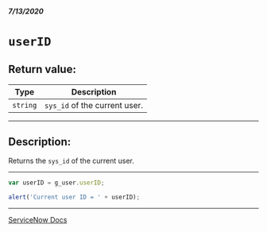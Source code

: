 ##### 7/13/2020
# `userID`
## Return value:
| Type | Description |
|---|---|
| `string` | `sys_id` of the current user. |

---

## Description:
Returns the `sys_id` of the current user.

---

```js
var userID = g_user.userID;

alert('Current user ID = ' + userID);
```

---

[ServiceNow Docs](https://developer.servicenow.com/dev.do#!/reference/api/newyork/client/c_GlideUserAPI#r_GlideUserUserID)